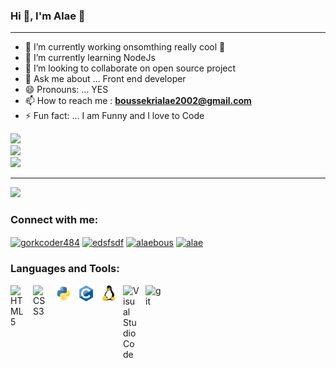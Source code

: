  ### Hi 👋, I'm Alae 👋
---
- 🔭 I’m currently working onsomthing really cool 🙂
- 🌱 I’m currently learning NodeJs
- 👯 I’m looking to collaborate on open source project 
- 💬 Ask me about ... Front end developer
- 😄 Pronouns: ... YES
-  📫 How to reach me : **boussekrialae2002@gmail.com**
- ⚡ Fun fact: ... I am Funny and I love to Code


![](https://github-readme-stats.vercel.app/api?username=alaeboussekri&theme=radical&hide_border=false&include_all_commits=false&count_private=false)<br/>
![](https://github-readme-streak-stats.herokuapp.com/?user=alaeboussekri&theme=radical&hide_border=false)<br/>
![](https://github-readme-stats.vercel.app/api/top-langs/?username=alaeboussekri&theme=radical&hide_border=false&include_all_commits=false&count_private=false&layout=compact)

---
[![](https://visitcount.itsvg.in/api?id=alaeboussekri&icon=0&color=0)](https://visitcount.itsvg.in)


 
### Connect with me:
<p align="left">
<a href="https://www.instagram.com/alae_boussekri/" target="blank"><img align="center" src="https://raw.githubusercontent.com/rahuldkjain/github-profile-readme-generator/master/src/images/icons/Social/instagram.svg" alt="gorkcoder484" height="30" width="40" /></a>
<a href="https://www.linkedin.com/in/alae-boussekri-84a87b1b3/" target="blank"><img align="center" src="https://raw.githubusercontent.com/rahuldkjain/github-profile-readme-generator/master/src/images/icons/Social/linked-in-alt.svg" alt="edsfsdf" height="30" width="40" /></a>
 <a href="https://twitter.com/Al4e6" target="blank"><img align="center" src="https://raw.githubusercontent.com/rahuldkjain/github-profile-readme-generator/master/src/images/icons/Social/twitter.svg" alt="alaebous" height="30" width="40" /></a>
 <a href="https://discord.com/channels/@me" target="blank"><img align="center" src="https://raw.githubusercontent.com/rahuldkjain/github-profile-readme-generator/master/src/images/icons/Social/discord.svg" alt="alae" height="30" width="40" /></a>
</p>


 
### Languages and Tools:
<img align="left" alt="HTML5" width="26px" src="https://cdn.jsdelivr.net/gh/devicons/devicon/icons/html5/html5-original.svg" style="padding-right:10px;" />
<img align="left" alt="CSS3" width="26px" src="https://cdn.jsdelivr.net/gh/devicons/devicon/icons/css3/css3-original.svg" style="padding-right:10px;" />
<img align="left" alt="python" width="26px" src="https://raw.githubusercontent.com/devicons/devicon/master/icons/python/python-original.svg" style="padding-right:10px;" /> 
<img align="left" alt="c" src="https://raw.githubusercontent.com/devicons/devicon/master/icons/c/c-original.svg"  width="26" style="padding-right:10px;"/>
<img  align="left" alt="linux"  width="26px" src="https://raw.githubusercontent.com/devicons/devicon/master/icons/linux/linux-original.svg" style="padding-right:10px;"/>
<img align="left" alt="Visual Studio Code" width="26px" src="https://cdn.jsdelivr.net/gh/devicons/devicon/icons/vscode/vscode-original.svg" style="padding-right:10px;" />
<img align="left" alt="git"  width="26px"src="https://www.vectorlogo.zone/logos/git-scm/git-scm-icon.svg" style="padding-right:10px;"/>
<br />
<br />

